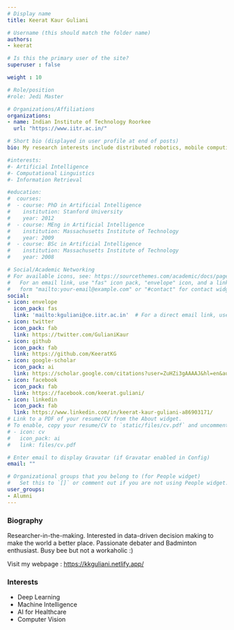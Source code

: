 ```yaml
---
# Display name
title: Keerat Kaur Guliani

# Username (this should match the folder name)
authors:
- keerat

# Is this the primary user of the site?
superuser : false

weight : 10

# Role/position
#role: Jedi Master

# Organizations/Affiliations
organizations:
- name: Indian Institute of Technology Roorkee
  url: "https://www.iitr.ac.in/"

# Short bio (displayed in user profile at end of posts)
bio: My research interests include distributed robotics, mobile computing and programmable matter.

#interests:
#- Artificial Intelligence
#- Computational Linguistics
#- Information Retrieval

#education:
#  courses:
#  - course: PhD in Artificial Intelligence
#    institution: Stanford University
#    year: 2012
#  - course: MEng in Artificial Intelligence
#    institution: Massachusetts Institute of Technology
#    year: 2009
#  - course: BSc in Artificial Intelligence
#    institution: Massachusetts Institute of Technology
#    year: 2008

# Social/Academic Networking
# For available icons, see: https://sourcethemes.com/academic/docs/page-builder/#icons
#   For an email link, use "fas" icon pack, "envelope" icon, and a link in the
#   form "mailto:your-email@example.com" or "#contact" for contact widget.
social:
- icon: envelope
  icon_pack: fas
  link: 'mailto:kguliani@ce.iitr.ac.in'  # For a direct email link, use "mailto:test@example.org".
- icon: twitter
  icon_pack: fab
  link: https://twitter.com/GulianiKaur
- icon: github
  icon_pack: fab
  link: https://github.com/KeeratKG
- icon: google-scholar
  icon_pack: ai
  link: https://scholar.google.com/citations?user=ZuHZi3gAAAAJ&hl=en&authuser=1&oi=ao
- icon: facebook
  icon_pack: fab
  link: https://facebook.com/keerat.guliani/
- icon: linkedin
  icon_pack: fab
  link: https://www.linkedin.com/in/keerat-kaur-guliani-a86903171/
# Link to a PDF of your resume/CV from the About widget.
# To enable, copy your resume/CV to `static/files/cv.pdf` and uncomment the lines below.
# - icon: cv
#   icon_pack: ai
#   link: files/cv.pdf

# Enter email to display Gravatar (if Gravatar enabled in Config)
email: ""

# Organizational groups that you belong to (for People widget)
#   Set this to `[]` or comment out if you are not using People widget.
user_groups:
- Alumni
---
```


### Biography

Researcher-in-the-making. Interested in data-driven decision making to make the world a better place. Passionate debater and Badminton enthusiast. Busy bee but not a workaholic :)

Visit my webpage : https://kkguliani.netlify.app/

### Interests

- Deep Learning
- Machine Intelligence
- AI for Healthcare
- Computer Vision



